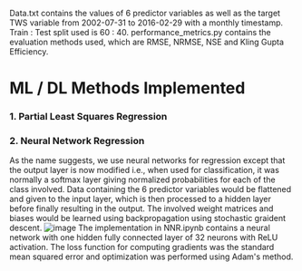 Data.txt contains the values of 6 predictor variables as well as the target TWS variable from 2002-07-31 to 2016-02-29 with a monthly timestamp. Train : Test split used is 60 : 40. performance_metrics.py contains the evaluation methods used, which are RMSE, NRMSE, NSE and Kling Gupta Efficiency.
# ML / DL Methods Implemented
### 1. Partial Least Squares Regression
### 2. Neural Network Regression
As the name suggests, we use neural networks for regression except that the output layer is now modified i.e., when used for classification, it was normally a softmax layer giving normalized probabilities for each of the class involved. Data containing the 6 predictor variables would be flattened and given to the input layer, which is then processed to a hidden layer before finally resulting in the output. The involved weight matrices and biases would be learned using backpropagation using stochastic graident descent.
![image](https://github.com/nitinvetcha/ICWaR_TWS_Prediction/assets/118665106/6d75b9f1-229e-4649-a87d-d63d5301716e)
The implementation in NNR.ipynb contains a neural network with one hidden fully connected layer of 32 neurons with ReLU activation. The loss function for computing gradients was the standard mean squared error and optimization was performed using Adam's method.

